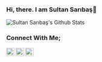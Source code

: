 ### Hi, there. I am Sultan Sarıbaş👋

<img align='left' alt="Sultan Sarıbaş's Github Stats" src='https://github-readme-stats.vercel.app/api?username=SultanSaribas&show_icons=true'>

<br>

### Connect With Me;

[<img align="left" alt="SultanSaribas | LinkedIn" width="22px" src="https://cdn.jsdelivr.net/npm/simple-icons@v3/icons/linkedin.svg" />][linkedin]
[<img align="left" alt="SultanSaribas | HackerRank" width="22px" src="https://cdn.jsdelivr.net/npm/simple-icons@v3/icons/hackerrank.svg" />][HackerRank]
[<img align="left" alt="SultanSaribas | Twitter" width="22px" src="https://cdn.jsdelivr.net/npm/simple-icons@v3/icons/telegram.svg" />][telegram]



[website]: https://sultansaribas.github.io/
[linkedin]: https://www.linkedin.com/in/sultan-sariba%C5%9F-283920141/
[HackerRank]: https://www.hackerrank.com/saribassultan
[telegram]: https://telegram.me/ssultii